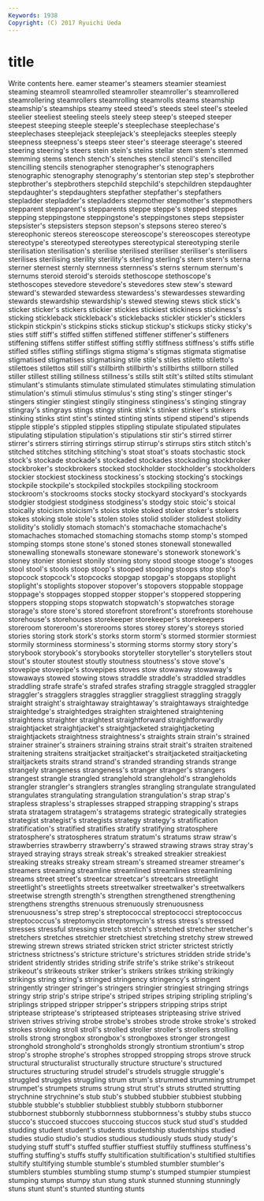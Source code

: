 ```yaml
---
Keywords: 1938 
Copyright: (C) 2017 Ryuichi Ueda
---
```


# title

Write contents here.
eamer steamer's
steamers steamier steamiest steaming steamroll steamrolled steamroller steamroller's steamrollered steamrollering
steamrollers steamrolling steamrolls steams steamship steamship's steamships steamy steed steed's
steeds steel steel's steeled steelier steeliest steeling steels steely steep
steep's steeped steeper steepest steeping steeple steeple's steeplechase steeplechase's steeplechases
steeplejack steeplejack's steeplejacks steeples steeply steepness steepness's steeps steer steer's
steerage steerage's steered steering steering's steers stein stein's steins stellar
stem stem's stemmed stemming stems stench stench's stenches stencil stencil's
stencilled stencilling stencils stenographer stenographer's stenographers stenographic stenography stenography's stentorian
step step's stepbrother stepbrother's stepbrothers stepchild stepchild's stepchildren stepdaughter stepdaughter's
stepdaughters stepfather stepfather's stepfathers stepladder stepladder's stepladders stepmother stepmother's stepmothers
stepparent stepparent's stepparents steppe steppe's stepped steppes stepping steppingstone steppingstone's
steppingstones steps stepsister stepsister's stepsisters stepson stepson's stepsons stereo stereo's
stereophonic stereos stereoscope stereoscope's stereoscopes stereotype stereotype's stereotyped stereotypes stereotypical
stereotyping sterile sterilisation sterilisation's sterilise sterilised steriliser steriliser's sterilisers sterilises
sterilising sterility sterility's sterling sterling's stern stern's sterna sterner sternest
sternly sternness sternness's sterns sternum sternum's sternums steroid steroid's steroids
stethoscope stethoscope's stethoscopes stevedore stevedore's stevedores stew stew's steward steward's
stewarded stewardess stewardess's stewardesses stewarding stewards stewardship stewardship's stewed stewing
stews stick stick's sticker sticker's stickers stickier stickies stickiest stickiness
stickiness's sticking stickleback stickleback's sticklebacks stickler stickler's sticklers stickpin stickpin's
stickpins sticks stickup stickup's stickups sticky sticky's sties stiff stiff's
stiffed stiffen stiffened stiffener stiffener's stiffeners stiffening stiffens stiffer stiffest
stiffing stiffly stiffness stiffness's stiffs stifle stifled stifles stifling stiflings
stigma stigma's stigmas stigmata stigmatise stigmatised stigmatises stigmatising stile stile's
stiles stiletto stiletto's stilettoes stilettos still still's stillbirth stillbirth's stillbirths
stillborn stilled stiller stillest stilling stillness stillness's stills stilt stilt's
stilted stilts stimulant stimulant's stimulants stimulate stimulated stimulates stimulating stimulation
stimulation's stimuli stimulus stimulus's sting sting's stinger stinger's stingers stingier
stingiest stingily stinginess stinginess's stinging stingray stingray's stingrays stings stingy
stink stink's stinker stinker's stinkers stinking stinks stint stint's stinted
stinting stints stipend stipend's stipends stipple stipple's stippled stipples stippling
stipulate stipulated stipulates stipulating stipulation stipulation's stipulations stir stir's stirred
stirrer stirrer's stirrers stirring stirrings stirrup stirrup's stirrups stirs stitch
stitch's stitched stitches stitching stitching's stoat stoat's stoats stochastic stock
stock's stockade stockade's stockaded stockades stockading stockbroker stockbroker's stockbrokers stocked
stockholder stockholder's stockholders stockier stockiest stockiness stockiness's stocking stocking's stockings
stockpile stockpile's stockpiled stockpiles stockpiling stockroom stockroom's stockrooms stocks stocky
stockyard stockyard's stockyards stodgier stodgiest stodginess stodginess's stodgy stoic stoic's
stoical stoically stoicism stoicism's stoics stoke stoked stoker stoker's stokers
stokes stoking stole stole's stolen stoles stolid stolider stolidest stolidity
stolidity's stolidly stomach stomach's stomachache stomachache's stomachaches stomached stomaching stomachs
stomp stomp's stomped stomping stomps stone stone's stoned stones stonewall
stonewalled stonewalling stonewalls stoneware stoneware's stonework stonework's stoney stonier stoniest
stonily stoning stony stood stooge stooge's stooges stool stool's stools
stoop stoop's stooped stooping stoops stop stop's stopcock stopcock's stopcocks
stopgap stopgap's stopgaps stoplight stoplight's stoplights stopover stopover's stopovers stoppable
stoppage stoppage's stoppages stopped stopper stopper's stoppered stoppering stoppers stopping
stops stopwatch stopwatch's stopwatches storage storage's store store's stored storefront
storefront's storefronts storehouse storehouse's storehouses storekeeper storekeeper's storekeepers storeroom storeroom's
storerooms stores storey storey's storeys storied stories storing stork stork's
storks storm storm's stormed stormier stormiest stormily storminess storminess's storming
storms stormy story story's storybook storybook's storybooks storyteller storyteller's storytellers
stout stout's stouter stoutest stoutly stoutness stoutness's stove stove's stovepipe
stovepipe's stovepipes stoves stow stowaway stowaway's stowaways stowed stowing stows
straddle straddle's straddled straddles straddling strafe strafe's strafed strafes strafing
straggle straggled straggler straggler's stragglers straggles stragglier straggliest straggling straggly
straight straight's straightaway straightaway's straightaways straightedge straightedge's straightedges straighten straightened
straightening straightens straighter straightest straightforward straightforwardly straightjacket straightjacket's straightjacketed straightjacketing
straightjackets straightness straightness's straights strain strain's strained strainer strainer's strainers
straining strains strait strait's straiten straitened straitening straitens straitjacket straitjacket's
straitjacketed straitjacketing straitjackets straits strand strand's stranded stranding strands strange
strangely strangeness strangeness's stranger stranger's strangers strangest strangle strangled stranglehold
stranglehold's strangleholds strangler strangler's stranglers strangles strangling strangulate strangulated strangulates
strangulating strangulation strangulation's strap strap's strapless strapless's straplesses strapped strapping
strapping's straps strata stratagem stratagem's stratagems strategic strategically strategies strategist
strategist's strategists strategy strategy's stratification stratification's stratified stratifies stratify stratifying
stratosphere stratosphere's stratospheres stratum stratum's stratums straw straw's strawberries strawberry
strawberry's strawed strawing straws stray stray's strayed straying strays streak
streak's streaked streakier streakiest streaking streaks streaky stream stream's streamed
streamer streamer's streamers streaming streamline streamlined streamlines streamlining streams street
street's streetcar streetcar's streetcars streetlight streetlight's streetlights streets streetwalker streetwalker's
streetwalkers streetwise strength strength's strengthen strengthened strengthening strengthens strengths strenuous
strenuously strenuousness strenuousness's strep strep's streptococcal streptococci streptococcus streptococcus's streptomycin
streptomycin's stress stress's stressed stresses stressful stressing stretch stretch's stretched
stretcher stretcher's stretchers stretches stretchier stretchiest stretching stretchy strew strewed
strewing strewn strews striated stricken strict stricter strictest strictly strictness
strictness's stricture stricture's strictures stridden stride stride's strident stridently strides
striding strife strife's strike strike's strikeout strikeout's strikeouts striker striker's
strikers strikes striking strikingly strikings string string's stringed stringency stringency's
stringent stringently stringer stringer's stringers stringier stringiest stringing strings stringy
strip strip's stripe stripe's striped stripes striping stripling stripling's striplings
stripped stripper stripper's strippers stripping strips stript striptease striptease's stripteased
stripteases stripteasing strive strived striven strives striving strobe strobe's strobes
strode stroke stroke's stroked strokes stroking stroll stroll's strolled stroller
stroller's strollers strolling strolls strong strongbox strongbox's strongboxes stronger strongest
stronghold stronghold's strongholds strongly strontium strontium's strop strop's strophe strophe's
strophes stropped stropping strops strove struck structural structuralist structurally structure
structure's structured structures structuring strudel strudel's strudels struggle struggle's struggled
struggles struggling strum strum's strummed strumming strumpet strumpet's strumpets strums
strung strut strut's struts strutted strutting strychnine strychnine's stub stub's
stubbed stubbier stubbiest stubbing stubble stubble's stubblier stubbliest stubbly stubborn
stubborner stubbornest stubbornly stubbornness stubbornness's stubby stubs stucco stucco's stuccoed
stuccoes stuccoing stuccos stuck stud stud's studded studding student student's
students studentship studentships studied studies studio studio's studios studious studiously
studs study study's studying stuff stuff's stuffed stuffier stuffiest stuffily
stuffiness stuffiness's stuffing stuffing's stuffs stuffy stultification stultification's stultified stultifies
stultify stultifying stumble stumble's stumbled stumbler stumbler's stumblers stumbles stumbling
stump stump's stumped stumpier stumpiest stumping stumps stumpy stun stung
stunk stunned stunning stunningly stuns stunt stunt's stunted stunting stunts
